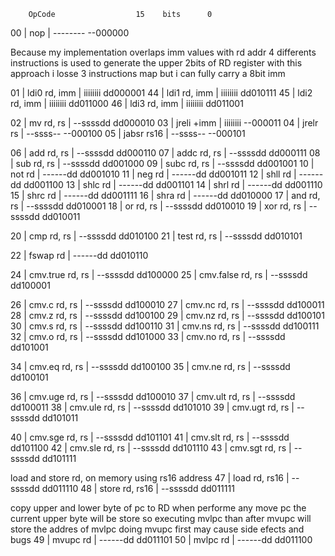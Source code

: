         OpCode					15    bits      0

00 |    nop				|	-------- --000000


Because my implementation overlaps imm values with rd addr
4 differents instructions is used to generate the upper 2bits of RD register
with this approach i losse 3 instructions map but i can fully carry a 8bit imm

01 |    ldi0 rd, imm			|	iiiiiiii dd000001
44 |    ldi1 rd, imm			|	iiiiiiii dd010111
45 |    ldi2 rd, imm			|	iiiiiiii dd011000
46 |    ldi3 rd, imm			|	iiiiiiii dd011001

02 |    mv rd, rs			|	--ssssdd dd000010
03 |    jreli +imm			|	iiiiiiii --000011
04 |    jrelr rs			|	--ssss-- --000100
05 |    jabsr rs16			|	--ssss-- --000101

06 |    add rd, rs			|	--ssssdd dd000110
07 |    addc rd, rs			|	--ssssdd dd000111
08 |    sub rd, rs			|	--ssssdd dd001000
09 |    subc rd, rs			|	--ssssdd dd001001
10 |    not rd				|	------dd dd001010
11 |    neg rd				|	------dd dd001011
12 |    shll rd				|	------dd dd001100
13 |    shlc rd				|	------dd dd001101
14 |    shrl rd				|	------dd dd001110
15 |    shrc rd				|	------dd dd001111
16 |    shra rd				|	------dd dd010000
17 |    and rd, rs			|	--ssssdd dd010001
18 |    or rd, rs			|	--ssssdd dd010010
19 |    xor rd, rs			|	--ssssdd dd010011

20 |    cmp rd, rs			|	--ssssdd dd010100
21 |    test rd, rs			|	--ssssdd dd010101

22 |    fswap rd			|	------dd dd010110

24 |    cmv.true rd, rs 	        |	--ssssdd dd100000
25 |    cmv.false rd, rs	        |	--ssssdd dd100001

26 |    cmv.c rd, rs    	        |	--ssssdd dd100010
27 |    cmv.nc rd, rs    	        |	--ssssdd dd100011
28 |    cmv.z rd, rs    	        |	--ssssdd dd100100
29 |    cmv.nz rd, rs    	        |	--ssssdd dd100101
30 |    cmv.s rd, rs    	        |	--ssssdd dd100110
31 |    cmv.ns rd, rs    	        |	--ssssdd dd100111
32 |    cmv.o rd, rs    	        |	--ssssdd dd101000
33 |    cmv.no rd, rs    	        |	--ssssdd dd101001

34 |    cmv.eq rd, rs    	        |	--ssssdd dd100100
35 |    cmv.ne rd, rs    	        |	--ssssdd dd100101

36 |    cmv.uge rd, rs    	        |	--ssssdd dd100010
37 |    cmv.ult rd, rs    	        |	--ssssdd dd100011
38 |    cmv.ule rd, rs    	        |	--ssssdd dd101010
39 |    cmv.ugt rd, rs    	        |	--ssssdd dd101011

40 |    cmv.sge rd, rs    	        |	--ssssdd dd101101
41 |    cmv.slt rd, rs    	        |	--ssssdd dd101100
42 |    cmv.sle rd, rs    	        |	--ssssdd dd101110
43 |    cmv.sgt rd, rs    	        |	--ssssdd dd101111

load and store rd, on memory using rs16 address
47 |    load  rd, rs16			|	--ssssdd dd011110
48 |    store rd, rs16			|	--ssssdd dd011111

copy upper and lower byte of pc to RD
when performe any move pc the current upper byte will be store
so executing mvlpc than after mvupc will store the addres of mvlpc
doing mvupc first may cause side efects and bugs 
49 |    mvupc rd 			|	------dd dd011101
50 |    mvlpc rd 			|	------dd dd011100
